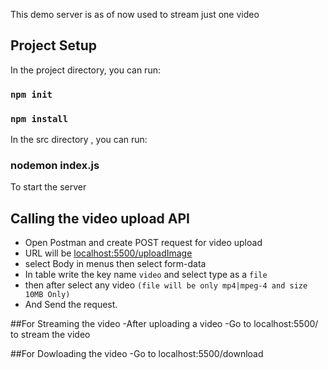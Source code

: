 This demo server is as of now used to stream just one video

## Project Setup
In the project directory, you can run:

### `npm init`
### `npm install`

In the src directory , you can run:

### nodemon index.js
To start the server

## Calling the video upload API
- Open Postman and create POST request for video upload
- URL will be [localhost:5500/uploadImage](http://localhost:3000/uploadVideo)
- select Body in menus then select form-data
- In table write the key name `video` and select type as a `file`
- then after select any video `(file will be only mp4|mpeg-4 and size 10MB Only)`
- And Send the request.

##For Streaming the video
-After uploading a video
-Go to localhost:5500/ to stream the video

##For Dowloading the video
-Go to localhost:5500/download 
